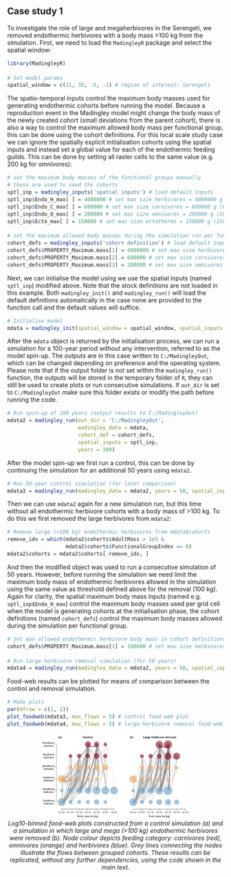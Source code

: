 ## Case study 1

To investigate the role of large and megaherbivores in the Serengeti, we removed endothermic herbivores with a body mass >100 kg from the simulation. First, we need to load the ```MadingleyR``` package and select the spatial window:

```R
library(MadingleyR)

# Set model params
spatial_window = c(31, 35, -5, -1) # region of interest: Serengeti
```

The spatio-temporal inputs control the maximum body masses used for generating endothermic cohorts before running the model. Because a reproduction event in the Madingley model might change the body mass of the newly created cohort (small deviations from the parent cohort), there is also a way to control the maximum allowed body mass per functional group, this can be done using the cohort definitions. For this local scale study case we can ignore the spatially explicit initialisation cohorts using the spatial inputs and instead set a global value for each of the endothermic feeding guilds. This can be done by setting all raster cells to the same value (e.g. 200 kg for omnivores):

```R
# set the maximum body masses of the functional groups manually 
# these are used to seed the cohorts
sptl_inp = madingley_inputs('spatial inputs') # load default inputs
sptl_inp$Endo_H_max[ ] = 4000000 # set max size herbivores = 4000000 g (4000 kg)
sptl_inp$Endo_C_max[ ] = 600000 # set max size carnivores = 600000 g (600 kg)
sptl_inp$Endo_O_max[ ] = 200000 # set max size omnivores = 200000 g (200 kg)
sptl_inp$Ecto_max[ ] = 150000 # set max size ectotherms = 150000 g (150 kg)

# set the maximum allowed body masses during the simulation run per functional group
cohort_defs = madingley_inputs('cohort definition') # load default inputs
cohort_defs$PROPERTY_Maximum.mass[1] = 4000000 # set max size herbivores = 4000000 g (4000 kg)
cohort_defs$PROPERTY_Maximum.mass[2] = 600000 # set max size carnivores = 600000 g (600 kg)
cohort_defs$PROPERTY_Maximum.mass[3] = 200000 # set max size omnivores = 200000 g (200 kg)
```

Next, we can initialise the model using we use the spatial inputs (named ```sptl_inp```) modified above. Note that the stock definitions are not loaded in this example. Both ```madingley_init()``` and ```madingley_run()``` will load the default definitions automatically in the case none are provided to the function call and the default values will suffice.

```R
# Initialise model
mdata = madingley_init(spatial_window = spatial_window, spatial_inputs = sptl_inp, cohort_def = cohort_defs)
```

After the ```mdata``` object is returned by the initialisation process, we can run a simulation for a 100-year period without any intervention, referred to as the model spin-up. The outputs are in this case written to ```C:/MadingleyOut```, which can be changed depending on preference and the operating system. Please note that if the output folder is not set within the ```madingley_run()``` function, the outputs will be stored in the temporary folder of ```R```, they can still be used to create plots or run consecutive simulations. If ```out_dir``` is set to ```C:/MadingleyOut``` make sure this folder exists or modify the path before running the code.

```R
# Run spin-up of 100 years (output results to C:/MadingleyOut)
mdata2 = madingley_run(out_dir = 'C:/MadingleyOut', 
                       madingley_data = mdata, 
                       cohort_def = cohort_defs,
                       spatial_inputs = sptl_inp, 
                       years = 100)
```
After the model spin-up we first run a control, this can be done by continuing the simulation for an additional 50 years using ```mdata2```.

```R
# Run 50-year control simulation (for later comparison)
mdata3 = madingley_run(madingley_data = mdata2, years = 50, spatial_inputs = sptl_inp, cohort_def = cohort_defs)
```
Then we can use ```mdata2``` again for a new simulation run, but this time without all endothermic herbivore cohorts with a body mass of >100 kg. To do this we first removed the large herbivores from ```mdata2```:

```R
# Remove large (>100 kg) endothermic herbivores from mdata$cohorts
remove_idx = which(mdata2$cohorts$AdultMass > 1e5 & 
                   mdata2$cohorts$FunctionalGroupIndex == 0)
mdata2$cohorts = mdata2$cohorts[-remove_idx, ]
```
And then the modified object was used to run a consecutive simulation of 50 years. However, before running the simulation we need limit the maximum body mass of endothermic herbivores allowed in the simulation using the same value as threshold defined above for the removal (100 kg). Again for clarity, the spatial maximum body mass inputs (named e.g.  ```sptl_inp$Endo_H_max```) control the maximum body masses used per grid cell when the model is generating cohorts at the initialisation phase, the cohort definitions (named ```cohort_defs```) control the maximum body masses allowed during the simulation per functional group.

```R
# Set max allowed endothermic herbivore body mass in cohort definitions
cohort_defs$PROPERTY_Maximum.mass[1] = 100000 # set max size herbivores = 100000 g (100 kg)

# Run large herbivore removal simulation (for 50 years)
mdata4 = madingley_run(madingley_data = mdata2, years = 50, spatial_inputs = sptl_inp, cohort_def = cohort_defs) 
```
Food-web results can be plotted for means of comparison between the control and removal simulation. 

```R
# Make plots
par(mfrow = c(1, 2))
plot_foodweb(mdata3, max_flows = 5) # control food-web plot
plot_foodweb(mdata4, max_flows = 5) # large-herbivore removal food-web plot
```
<!-- 
![](../Figures/fig5_2.png)
-->

<p align="center">
<img src="../Figures/fig5_2.png" alt="Fig5" width="70%"/>
<br>
<em>Log10-binned food-web plots constructed from a control simulation (a) and a simulation in which large and mega (>100 kg) endothermic herbivores were removed (b). Node colour depicts feeding category: carnivores (red), omnivores (orange) and herbivores (blue). Grey lines connecting the nodes illustrate the flows between grouped cohorts. These results can be replicated, without any further dependencies, using the code shown in the main text.</em>
<br>
<br>
<br>
</p>
